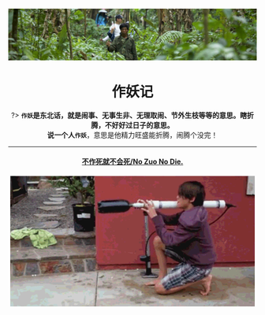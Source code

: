 <center>

![](_images/timg.jpg)

# 作妖记

?> **`作妖`**是东北话，就是闹事、无事生非、无理取闹、节外生枝等等的意思。瞎折腾，不好好过日子的意思。<br>
说一个人**`作妖`**，意思是他精力旺盛能折腾，闹腾个没完！

---

#### [不作死就不会死/No Zuo No Die.](articles/2019/no-zuo-no-die.md)

![](articles/2019/images/no-zuo-no-die-7.gif)

</center>
